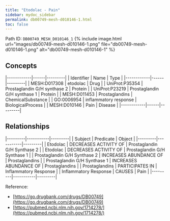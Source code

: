 ```yaml
---
title: "Etodolac - Pain"
sidebar: mydoc_sidebar
permalink: db00749-mesh-d010146-1.html
toc: false 
---
```



Path ID: `DB00749_MESH_D010146_1`
{% include image.html url="images/db00749-mesh-d010146-1.png" file="db00749-mesh-d010146-1.png" alt="db00749-mesh-d010146-1" %}

## Concepts

|------------|------|---------|
| Identifier | Name | Type    |
|------------|------|---------|
| MESH:D017308 | etodolac | Drug |
| UniProt:P35354 | Prostaglandin G/H synthase 2 | Protein |
| UniProt:P23219 | Prostaglandin G/H synthase 1 | Protein |
| MESH:D011453 | Prostaglandins | ChemicalSubstance |
| GO:0006954 | inflammatory response | BiologicalProcess |
| MESH:D010146 | Pain | Disease |
|------------|------|---------|

## Relationships

|---------|-----------|---------|
| Subject | Predicate | Object  |
|---------|-----------|---------|
| Etodolac | DECREASES ACTIVITY OF | Prostaglandin G/H Synthase 2 |
| Etodolac | DECREASES ACTIVITY OF | Prostaglandin G/H Synthase 1 |
| Prostaglandin G/H Synthase 2 | INCREASES ABUNDANCE OF | Prostaglandins |
| Prostaglandin G/H Synthase 1 | INCREASES ABUNDANCE OF | Prostaglandins |
| Prostaglandins | PARTICIPATES IN | Inflammatory Response |
| Inflammatory Response | CAUSES | Pain |
|---------|-----------|---------|

Reference: 
  - [https://go.drugbank.com/drugs/DB00749](https://go.drugbank.com/drugs/DB00749)
  - [https://pubmed.ncbi.nlm.nih.gov/1714278/](https://pubmed.ncbi.nlm.nih.gov/1714278/)
